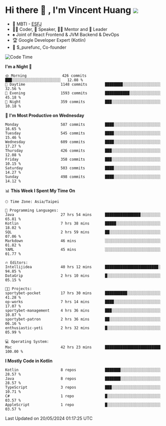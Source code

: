 # Hi there 👋 , I'm Vincent Huang ![](https://komarev.com/ghpvc/?username=Jian-Min-Huang)
- 👀 MBTI - [ESFJ](https://www.16personalities.com/esfj-personality)
- 👨‍💻 Coder, 🎤 Speaker, 👨‍🏫 Mentor and 🚀 Leader
- ♠️ Joint of React Frontend & JVM Backend & DevOps
- 🏆 Google Developer Expert (Kotlin)
- 💼 $_purefunc, Co-founder

<!--START_SECTION:waka-->
![Code Time](http://img.shields.io/badge/Code%20Time-3%2C767%20hrs-blue)

**I'm a Night 🦉** 

```text
🌞 Morning                426 commits         ███░░░░░░░░░░░░░░░░░░░░░░   12.08 % 
🌆 Daytime                1148 commits        ████████░░░░░░░░░░░░░░░░░   32.56 % 
🌃 Evening                1593 commits        ███████████░░░░░░░░░░░░░░   45.18 % 
🌙 Night                  359 commits         ███░░░░░░░░░░░░░░░░░░░░░░   10.18 % 
```
📅 **I'm Most Productive on Wednesday** 

```text
Monday                   587 commits         ████░░░░░░░░░░░░░░░░░░░░░   16.65 % 
Tuesday                  545 commits         ████░░░░░░░░░░░░░░░░░░░░░   15.46 % 
Wednesday                609 commits         ████░░░░░░░░░░░░░░░░░░░░░   17.27 % 
Thursday                 426 commits         ███░░░░░░░░░░░░░░░░░░░░░░   12.08 % 
Friday                   358 commits         ███░░░░░░░░░░░░░░░░░░░░░░   10.15 % 
Saturday                 503 commits         ████░░░░░░░░░░░░░░░░░░░░░   14.27 % 
Sunday                   498 commits         ████░░░░░░░░░░░░░░░░░░░░░   14.12 % 
```


📊 **This Week I Spent My Time On** 

```text
🕑︎ Time Zone: Asia/Taipei

💬 Programming Languages: 
Java                     27 hrs 54 mins      ████████████████░░░░░░░░░   65.81 % 
Kotlin                   7 hrs 38 mins       █████░░░░░░░░░░░░░░░░░░░░   18.02 % 
SQL                      2 hrs 59 mins       ██░░░░░░░░░░░░░░░░░░░░░░░   07.06 % 
Markdown                 46 mins             ░░░░░░░░░░░░░░░░░░░░░░░░░   01.82 % 
YAML                     45 mins             ░░░░░░░░░░░░░░░░░░░░░░░░░   01.77 % 

🔥 Editors: 
Intellijidea             40 hrs 12 mins      ████████████████████████░   94.85 % 
DataGrip                 2 hrs 10 mins       █░░░░░░░░░░░░░░░░░░░░░░░░   05.15 % 

🐱‍💻 Projects: 
sportybet-pocket         17 hrs 30 mins      ██████████░░░░░░░░░░░░░░░   41.28 % 
op-works                 7 hrs 14 mins       ████░░░░░░░░░░░░░░░░░░░░░   17.07 % 
sportybet-management     4 hrs 36 mins       ███░░░░░░░░░░░░░░░░░░░░░░   10.87 % 
sportybet-patron         2 hrs 36 mins       ██░░░░░░░░░░░░░░░░░░░░░░░   06.16 % 
enthusiastic-yeti        2 hrs 32 mins       █░░░░░░░░░░░░░░░░░░░░░░░░   05.99 % 

💻 Operating System: 
Mac                      42 hrs 23 mins      █████████████████████████   100.00 % 
```

**I Mostly Code in Kotlin** 

```text
Kotlin                   8 repos             ███████░░░░░░░░░░░░░░░░░░   28.57 % 
Java                     8 repos             ███████░░░░░░░░░░░░░░░░░░   28.57 % 
TypeScript               3 repos             ███░░░░░░░░░░░░░░░░░░░░░░   10.71 % 
C#                       1 repo              █░░░░░░░░░░░░░░░░░░░░░░░░   03.57 % 
AppleScript              1 repo              █░░░░░░░░░░░░░░░░░░░░░░░░   03.57 % 
```




 Last Updated on 20/05/2024 01:17:25 UTC
<!--END_SECTION:waka-->
